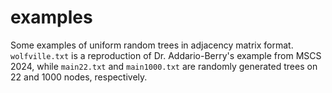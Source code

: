 # examples

Some examples of uniform random trees in adjacency matrix format. `wolfville.txt` is a reproduction of Dr. Addario-Berry's example from MSCS 2024, while `main22.txt` and `main1000.txt` are randomly generated trees on 22 and 1000 nodes, respectively.
